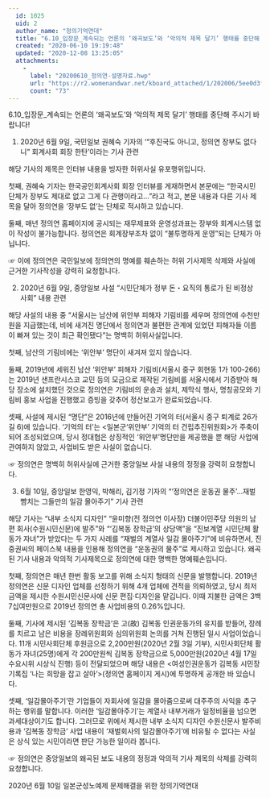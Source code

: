 ```yaml
---
  id: 1025
  uid: 2
  author_name: "정의기억연대"
  title: "6.10_입장문_계속되는 언론의 ‘왜곡보도’와 ‘악의적 제목 달기’ 행태를 중단해 주시기 바랍니다!"
  created: "2020-06-10 19:19:48"
  updated: "2020-12-08 13:25:05"
  attachments: 
    - 
      label: "20200610_정의연-설명자료.hwp"
      url: "https://r2.womenandwar.net/kboard_attached/1/202006/5ee0d3f58255f1983752.hwp"
      count: "73"
---
```

6.10_입장문_계속되는 언론의 ‘왜곡보도’와 ‘악의적 제목 달기’ 행태를 중단해 주시기 바랍니다!

1. 2020년 6월 9일, 국민일보 권혜숙 기자의 ‘“후진국도 아니고, 정의연 장부도 없다니” 회계사회 회장 한탄’이라는 기사 관련

해당 기사의 제목은 인터뷰 내용을 빙자한 허위사실 유포행위입니다. 

첫째, 권혜숙 기자는 한국공인회계사회 회장 인터뷰를 게재하면서 본문에는 “한국시민단체가 장부도 제대로 없고 그게 다 관행이라고...”라고 적고, 본문 내용과 다른 기사 제목을 달아 정의연을 ‘장부도 없’는 단체로 적시하고 있습니다. 

둘째, 매년 정의연 홈페이지에 공시되는 재무제표와 운영성과표는 장부와 회계시스템 없이 작성이 불가능합니다. 정의연은 회계장부조차 없이 “불투명하게 운영”되는 단체가 아닙니다. 

☞ 이에 정의연은 국민일보에 정의연의 명예를 훼손하는 허위 기사제목 삭제와 사실에 근거한 기사작성을 강력히 요청합니다.

2. 2020년 6월 9일, 중앙일보 사설 “시민단체가 정부 돈・요직의 통로가 된 비정상 사회” 내용 관련

해당 사설의 내용 중 “서울시는 남산에 위안부 피해자 기림비를 세우며 정의연에 수천만원을 지급했는데, 비에 새겨진 명단에서 정의연과 불편한 관계에 있었던 피해자들 이름이 빠져 있는 것이 최근 확인됐다”는 명백히 허위사실입니다.

첫째, 남산의 기림비에는 ‘위안부’ 명단이 새겨져 있지 않습니다.

둘째, 2019년에 세워진 남산 ‘위안부’ 피해자 기림비(서울시 중구 회현동 1가 100-266)는 2019년 샌프란시스코 교민 등의 모금으로 제작된 기림비를 서울시에서 기증받아 해당 장소에 설치했던 것으로 정의연은 기림비의 운송과 설치, 제막식 행사, 명칭공모와 기림비 홍보 사업을 진행했고 증빙을 갖추어 정산보고가 완료되었습니다. 

셋째, 사설에 제시된 “명단”은 2016년에 만들어진 기억의 터(서울시 중구 퇴계로 26가길 6)에 있습니다. ‘기억의 터’는 <일본군‘위안부’ 기억의 터 건립추진위원회>가 주축이 되어 조성되었으며, 당시 정대협은 상징적인 ‘위안부’명단만을 제공했을 뿐 해당 사업에 관여하지 않았고, 사업비도 받은 사실이 없습니다.

☞ 정의연은 명백히 허위사실에 근거한 중앙일보 사설 내용의 정정을 강력히 요청합니다.

3. 6월 10일, 중앙일보 한영익, 박해리, 김기정 기자의 “‘정의연은 운동권 물주’...재벌 뺨치는 그들만의 일감 몰아주기” 기사 관련

해당 기사는 “내부 소식지 디자인” “윤미향(전 정의연 이사장) 더불어민주당 의원의 남편 회사(수원시민신문)에 발주”와 “‘김복동 장학금’의 상당액”을 “진보계열 시민단체 활동가 자녀”가 받았다는 두 가지 사례를 “재벌의 계열사 일감 몰아주기”에 비유하면서, 진중권씨의 페이스북 내용을 인용해 정의연을 “운동권의 물주”로 제시하고 있습니다. 왜곡된 기사 내용과 악의적 기사제목으로 정의연에 대한 명백한 명예훼손입니다. 

첫째, 정의연은 매년 한번 활동 보고를 위해 소식지 형태의 신문을 발행합니다. 2019년 정의연은 신문 디자인 업체를 선정하기 위해 4개 업체에 견적을 의뢰하였고, 당시 최저금액을 제시한 수원시민신문사에 신문 편집·디자인을 맡깁니다. 이때 지불한 금액은 3백7십여만원으로 2019년 정의연 총 사업비용의 0.26%입니다. 

둘째, 기사에 제시된 ‘김복동 장학금’은 고(故) 김복동 인권운동가의 유지를 받들어, 장례를 치르고 남은 비용을 장례위원회와 심의위원회 논의를 거쳐 진행된 일시 사업이었습니다. 11개 시민사회단체 후원금으로 2,200만원(2020년 2월 3일 기부), 시민사회단체 활동가 자녀(25명)에게 각 200만원씩 김복동 장학금으로 5,000만원(2020년 4월 17일 수요시위 시상식 진행) 등이 전달되었으며 해당 내용은 <여성인권운동가 김복동 시민장 기록집 ‘나는 희망을 잡고 살아’>(정의연 홈페이지 게시)에 투명하게 공개한 바 있습니다. 

셋째, ‘일감몰아주기’란 기업들이 자회사에 일감을 몰아줌으로써 대주주의 사익을 추구하는 행위를 말합니다. 이러한 ‘일감몰아주기’는 계열사 내부거래가 일정비율을 넘으면 과세대상이기도 합니다. 그러므로 위에서 제시한 내부 소식지 디자인 수원신문사 발주비용과 ‘김복동 장학금’ 사업 내용이 ‘재벌회사의 일감몰아주기’에 비유될 수 없다는 사실은 상식 있는 시민이라면 판단 가능한 일이라 봅니다. 

☞ 정의연은 중앙일보의 왜곡된 보도 내용의 정정과 악의적 기사 제목의 삭제를 강력히 요청합니다.

2020년 6월 10일
일본군성노예제 문제해결을 위한 정의기억연대